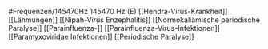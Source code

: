 #Frequenzen/145470Hz
145470 Hz (E)
[[Hendra-Virus-Krankheit]]
[[Lähmungen]]
[[Nipah-Virus Enzephalitis]]
[[Normokaliämische periodische Paralyse]]
[[Parainfluenza-]]
[[Parainfluenza-Virus-Infektionen]]
[[Paramyxoviridae Infektionen]]
[[Periodische Paralyse]]